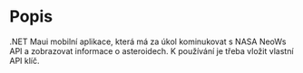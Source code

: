 # Popis
.NET Maui mobilní aplikace, která má za úkol kominukovat s NASA NeoWs API a zobrazovat informace o asteroidech.
K používání je třeba vložit vlastní API klíč.
